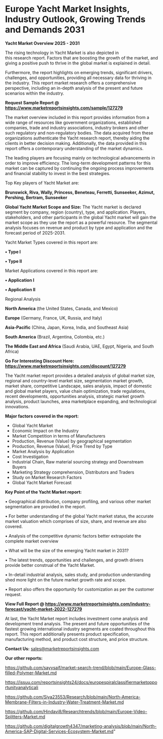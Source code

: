 # Europe Yacht Market Insights, Industry Outlook, Growing Trends and Demands 2031

<Strong> Yacht Market Overview 2025 - 2031</strong>

The rising technology in Yacht Market is also depicted in this research report. Factors that are boosting the growth of the market, and giving a positive push to thrive in the global market is explained in detail.

Furthermore, the report highlights on emerging trends, significant drivers, challenges, and opportunities, providing all necessary data for thriving in the industry. This report market research offers a comprehensive perspective, including an in-depth analysis of the present and future scenarios within the industry.

<strong>Request Sample Report @ <a href=https://www.marketreportsinsights.com/sample/127279>https://www.marketreportsinsights.com/sample/127279</a></strong>

The market overview included in this report provides information from a wide range of resources like government organizations, established companies, trade and industry associations, industry brokers and other such regulatory and non-regulatory bodies. The data acquired from these organizations authenticate the Yacht research report, thereby aiding the clients in better decision making. Additionally, the data provided in this report offers a contemporary understanding of the market dynamics.

The leading players are focusing mainly on technological advancements in order to improve efficiency. The long-term development patterns for this market can be captured by continuing the ongoing process improvements and financial stability to invest in the best strategies.

Top Key players of Yacht Market are:

<strong>Brunswick, Riva, Wally, Princess, Beneteau, Ferretti, Sunseeker, Azimut, Pershing, Bertram, Sunseeker</strong>

<strong><b>Global Yacht Market Scope and Size:</b></strong>
The Yacht market is declared segment by company, region (country), type, and application. Players, stakeholders, and other participants in the global Yacht market will gain the market scope as they use the report as a powerful resource. The segmental analysis focuses on revenue and product by type and application and the forecast period of 2025-2031.

Yacht Market Types covered in this report are:

<strong>• Type I

• Type II</strong>

Market Applications covered in this report are:

<strong>• Application I

• Application II</strong> 

Regional Analysis

<strong>North America</strong> (the United States, Canada, and Mexico)

<strong>Europe</strong> (Germany, France, UK, Russia, and Italy)

<strong>Asia-Pacific</strong> (China, Japan, Korea, India, and Southeast Asia)

<strong>South America</strong> (Brazil, Argentina, Colombia, etc.)

<strong>The Middle East and Africa</strong> (Saudi Arabia, UAE, Egypt, Nigeria, and South Africa)

<strong>Go For Interesting Discount Here: <a href=https://www.marketreportsinsights.com/discount/127279>https://www.marketreportsinsights.com/discount/127279</a></strong>

The Yacht market report provides a detailed analysis of global market size, regional and country-level market size, segmentation market growth, market share, competitive Landscape, sales analysis, impact of domestic and global market players, value chain optimization, trade regulations, recent developments, opportunities analysis, strategic market growth analysis, product launches, area marketplace expanding, and technological innovations.

<strong><b>Major factors covered in the report:</b></strong>
<ul>
  <li>Global Yacht Market </li>
  <li>Economic Impact on the Industry</li>
  <li>Market Competition in terms of Manufacturers</li>
  <li>Production, Revenue (Value) by geographical segmentation</li>
  <li>Production, Revenue (Value), Price Trend by Type</li>
  <li>Market Analysis by Application</li>
  <li>Cost Investigation</li>
  <li>Industrial Chain, Raw material sourcing strategy and Downstream Buyers</li>
  <li>Marketing Strategy comprehension, Distributors and Traders</li>
  <li>Study on Market Research Factors</li>
  <li>Global Yacht Market Forecast</li>
</ul>

<strong><b>Key Point of the Yacht Market report:</b></strong>

• Geographical distribution, company profiling, and various other market segmentation are provided in the report.

• For better understanding of the global Yacht market status, the accurate market valuation which comprises of size, share, and revenue are also covered.

• Analysis of the competitive dynamic factors better extrapolate the complete market overview

• What will be the size of the emerging Yacht market in 2031?

• The latest trends, opportunities and challenges, and growth drivers provide better construal of the Yacht Market.

• In-detail industrial analysis, sales study, and production understanding shed more light on the future market growth rate and scope.

• Report also offers the opportunity for customization as per the customer request.

<strong><b>View Full Report @ <a href=https://www.marketreportsinsights.com/industry-forecast/yacht-market-2022-127279>https://www.marketreportsinsights.com/industry-forecast/yacht-market-2022-127279</a></b></strong>


At last, the Yacht Market report includes investment come analysis and development trend analysis. The present and future opportunities of the fastest growing international industry segments are coated throughout this report. This report additionally presents product specification, manufacturing method, and product cost structure, and price structure.

<strong>Contact Us:</strong>
sales@marketreportsinsights.com

<strong>Our other reports:</strong>

<a href=https://github.com/sayysaif/market-search-trend/blob/main/Europe-Glass-filled-Polymer-Market.md>https://github.com/sayysaif/market-search-trend/blob/main/Europe-Glass-filled-Polymer-Market.md</a>

<a href=https://issuu.com/reportsinsights24/docs/europespiralclassifiermarketopportunityanalyticali>https://issuu.com/reportsinsights24/docs/europespiralclassifiermarketopportunityanalyticali</a>

<a href=https://github.com/Siya23553/Research/blob/main/North-America-Membrane-Filters-in-Industry-Water-Treatment-Market.md>https://github.com/Siya23553/Research/blob/main/North-America-Membrane-Filters-in-Industry-Water-Treatment-Market.md</a>

<a href=https://github.com/Hindavi8/Researchtrends/blob/main/Europe-Video-Splitters-Market.md>https://github.com/Hindavi8/Researchtrends/blob/main/Europe-Video-Splitters-Market.md</a>

<a href=https://github.com/digitalgrowth4347/marketing-analysis/blob/main/North-America-SAP-Digital-Services-Ecosystem-Market.md>https://github.com/digitalgrowth4347/marketing-analysis/blob/main/North-America-SAP-Digital-Services-Ecosystem-Market.md</a>"
